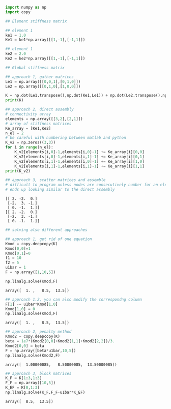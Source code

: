 

```python
import numpy as np
import copy
```


```python
## Element stiffness matrix

## element 1
ke1 = 1.0
Ke1 = ke1*np.array([[1,-1],[-1,1]])

## element 1
ke2 = 2.0
Ke2 = ke2*np.array([[1,-1],[-1,1]])

```


```python
## Global stiffness matrix 

## approach 1, gather matrices 
Le1 = np.array([[0,0,1],[0,1,0]])
Le2 = np.array([[0,1,0],[1,0,0]])

K = np.dot(Le1.transpose(),np.dot(Ke1,Le1)) + np.dot(Le2.transpose(),np.dot(Ke2,Le2))
print(K)

## approach 2, direct assembly
# connectivity array 
elements = np.array([[3,2],[2,1]])
# array of stiffness matrices
Ke_array = [Ke1,Ke2]
n_el = 2
# be careful with numbering between matlab and python
K_v2 = np.zeros((3,3))
for i in range(n_el):
    K_v2[elements[i,0]-1,elements[i,0]-1] += Ke_array[i][0,0]
    K_v2[elements[i,0]-1,elements[i,1]-1] += Ke_array[i][0,1]
    K_v2[elements[i,1]-1,elements[i,0]-1] += Ke_array[i][1,0]
    K_v2[elements[i,1]-1,elements[i,1]-1] += Ke_array[i][1,1]
print(K_v2)

## approach 3, scatter matrices and assemble
# difficult to program unless nodes are consecutively number for an element
# ends up looking similar to the direct assembly 
```

    [[ 2. -2.  0.]
     [-2.  3. -1.]
     [ 0. -1.  1.]]
    [[ 2. -2.  0.]
     [-2.  3. -1.]
     [ 0. -1.  1.]]



```python
## solving also different approaches

## approach 1, get rid of one equation
Kmod = copy.deepcopy(K)
Kmod[0,0]=1
Kmod[0,1]=0
f1 = 10
f2 = 5
u1bar = 1
F = np.array([1,10,5])
```


```python
np.linalg.solve(Kmod,F)
```




    array([  1. ,   8.5,  13.5])




```python
## approach 1.2, you can also modify the correspondng column 
F[1] -= u1bar*Kmod[1,0]
Kmod[1,0] = 0
np.linalg.solve(Kmod,F)
```




    array([  1. ,   8.5,  13.5])




```python
## approach 2, penalty method 
Kmod2 = copy.deepcopy(K)
beta = 1e7*(Kmod2[0,0]+Kmod2[1,1]+Kmod2[2,2])/3.
Kmod2[0,0] = beta
F = np.array([beta*u1bar,10,5])
np.linalg.solve(Kmod2,F)
```




    array([  1.00000085,   8.50000085,  13.50000085])




```python
## approach 3, block matrices
K_F = K[1:3,1:3]
F_F = np.array([10,5])
K_EF = K[0,1:3]
np.linalg.solve(K_F,F_F-u1bar*K_EF)
```




    array([  8.5,  13.5])



